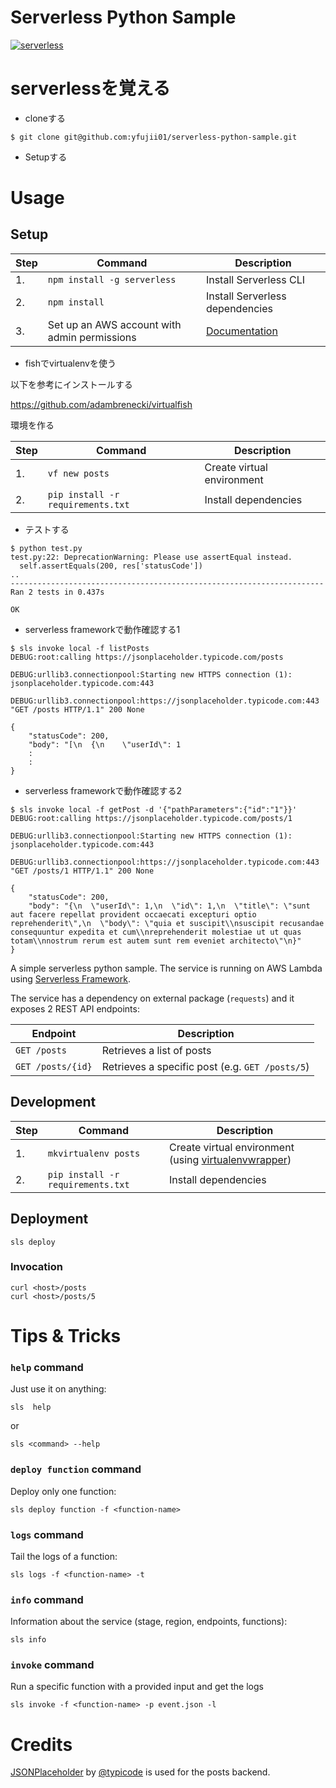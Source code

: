 # Serverless Python Sample
[![serverless](http://public.serverless.com/badges/v3.svg)](http://www.serverless.com)

# serverlessを覚える

- cloneする

```
$ git clone git@github.com:yfujii01/serverless-python-sample.git
```

- Setupする

# Usage
## Setup
| **Step** | **Command** |**Description**|
|---|-------|------|
|  1. | `npm install -g serverless` | Install Serverless CLI  |
|  2. | `npm install` | Install Serverless dependencies  |
|  3. | Set up an AWS account with admin permissions | [Documentation](https://serverless.com/framework/docs/providers/aws/guide/credentials/)  |

- fishでvirtualenvを使う

以下を参考にインストールする

https://github.com/adambrenecki/virtualfish

環境を作る

| **Step** | **Command** |**Description**|
|---|-------|------|
|  1. | `vf new posts` | Create virtual environment|
|  2. | `pip install -r requirements.txt` | Install dependencies|



- テストする

```
$ python test.py
test.py:22: DeprecationWarning: Please use assertEqual instead.
  self.assertEquals(200, res['statusCode'])
..
----------------------------------------------------------------------
Ran 2 tests in 0.437s

OK
```

- serverless frameworkで動作確認する1

```
$ sls invoke local -f listPosts
DEBUG:root:calling https://jsonplaceholder.typicode.com/posts

DEBUG:urllib3.connectionpool:Starting new HTTPS connection (1): jsonplaceholder.typicode.com:443

DEBUG:urllib3.connectionpool:https://jsonplaceholder.typicode.com:443 "GET /posts HTTP/1.1" 200 None

{
    "statusCode": 200,
    "body": "[\n  {\n    \"userId\": 1
    :
    :
}
```

- serverless frameworkで動作確認する2

```
$ sls invoke local -f getPost -d '{"pathParameters":{"id":"1"}}'
DEBUG:root:calling https://jsonplaceholder.typicode.com/posts/1

DEBUG:urllib3.connectionpool:Starting new HTTPS connection (1): jsonplaceholder.typicode.com:443

DEBUG:urllib3.connectionpool:https://jsonplaceholder.typicode.com:443 "GET /posts/1 HTTP/1.1" 200 None

{
    "statusCode": 200,
    "body": "{\n  \"userId\": 1,\n  \"id\": 1,\n  \"title\": \"sunt aut facere repellat provident occaecati excepturi optio reprehenderit\",\n  \"body\": \"quia et suscipit\\nsuscipit recusandae consequuntur expedita et cum\\nreprehenderit molestiae ut ut quas totam\\nnostrum rerum est autem sunt rem eveniet architecto\"\n}"
}
```


A simple serverless python sample. The service is running on AWS Lambda using [Serverless Framework](https://github.com/serverless/serverless).

The service has a dependency on external package (`requests`) and it exposes 2 REST API endpoints:

| **Endpoint** |**Description**|
|-------|------|
| `GET /posts` | Retrieves a list of posts  |
| `GET /posts/{id}` | Retrieves a specific post (e.g. `GET /posts/5`) |


## Development
| **Step** | **Command** |**Description**|
|---|-------|------|
|  1. | `mkvirtualenv posts` | Create virtual environment (using [virtualenvwrapper](https://virtualenvwrapper.readthedocs.io/en/latest/)) |
|  2. | `pip install -r requirements.txt` | Install dependencies|


## Deployment

	sls deploy

### Invocation

	curl <host>/posts
	curl <host>/posts/5

# Tips & Tricks

### `help` command
Just use it on anything:

	sls  help
or

	sls <command> --help

### `deploy function` command
Deploy only one function:

	sls deploy function -f <function-name>

### `logs` command
Tail the logs of a function:

	sls logs -f <function-name> -t

### `info` command
Information about the service (stage, region, endpoints, functions):

	sls info

### `invoke` command
Run a specific function with a provided input and get the logs

	sls invoke -f <function-name> -p event.json -l

# Credits
[JSONPlaceholder](https://jsonplaceholder.typicode.com) by [@typicode](https://github.com/typicode) is used for the posts backend.
